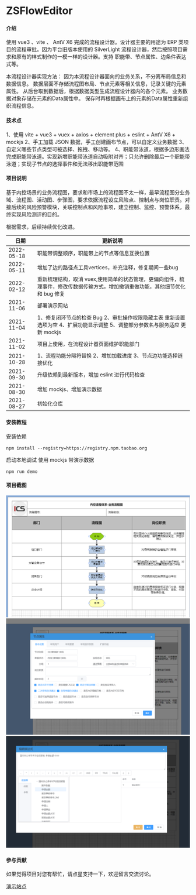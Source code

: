 # ZSFlowEditor

#### 介绍

使用 vue3 、vite 、 AntV X6 完成的流程设计器。设计器主要的用途为 ERP 类项目的流程审批。因为平台旧版本使用的 SilverLight 流程设计器，然后按照项目需求和原有的样式制作的一模一样的设计器。支持 职能带、节点属性、边条件表达式等。

本流程设计器实现方法：
因为本流程设计器面向的业务关系，不分离布局信息和数据信息。
数据层面不存储流程图布局、节点元素等相关信息，记录关键的元素属性。
从后台取到数据后，根据数据类型生成流程设计器内的各个元素。
业务数据对象存储在元素的Data属性中。
保存时再根据画布上的元素的Data属性重新组织流程信息。
#### 技术点

1、使用 vite + vue3 + vuex + axios + element plus + eslint + AntV X6 + mockjs
2、手工加载 JSON 数据，手工创建画布节点，可以自定义业务数据
3、自定义哪些节点类型可被选择、拖拽、移动等。
4、职能带泳道，根据多边形画法完成职能带泳道。实现新增职能带泳道自动吸附对齐；只允许删除最后一个职能带泳道；实现子节点的选择事件和无法移出职能带范围

#### 项目说明

基于内控场景的业务流程图，要求和市场上的流程图不太一样，最早流程图分业务域、流程图、活动图、步骤图，要求依据流程设立风险点、控制点与岗位职责。对接后续的风险预警模块，关联控制点和风险事项，建立控制、监控、预警体系，最终实现风险测评的目的。

根据需求，后续持续优化改进。

| 日期         | 更新说明                                                                      |
|------------|---------------------------------------------------------------------------|
| 2022-05-18 | 职能带调整顺序，职能带上的节点等信息互换位置                                                    |
| 2022-05-11 | 增加了边的路径点工具vertices，补充注释，修复期间一些bug                                         |
| 2022-02-12 | 重新梳理结构，取消 vuex,使用简单的状态管理，更偏向组件，梳理事件，修改传数据传输方式，增加撤销重做功能，其他细节优化和 bug 修复     |
| 2021-11-06 | 部署演示网站                                                                    |
| 2021-11-04 | 1、修复闭环节点的检查 Bug 2、审批操作权限隐藏主表 重新设置选项为空 4、扩展功能显示调整 5、调整部分参数名与服务适应 更新 mockjs |
| 2021-11-02 | 项目上使用，在流程设计器页面维护职能部门                                                      |
| 2021-10-28 | 1、流程功能分隔符替换 2、增加加载进度 3、节点边功能选择链接优化                                        |
| 2021-09-30 | 升级依赖到最新版本，增加 eslint 进行代码检查                                                |
| 2021-08-30 | 增加 mockjs、增加演示数据                                                          |
| 2021-08-27 | 初始化仓库                                                                     |

#### 安装教程

安装依赖

```shell
npm install --registry=https://registry.npm.taobao.org
```

启动本地调试 使用 mockjs 带演示数据

```shell
npm run demo
```

#### 项目截图

![Image text](./images/1.png)
![Image text](./images/2.png)
![Image text](./images/3.png)

#### 参与贡献

如果觉得项目对您有帮忙，请点星支持一下，欢迎留言交流讨论。

[演示站点](http://flow.qyuit.com)
